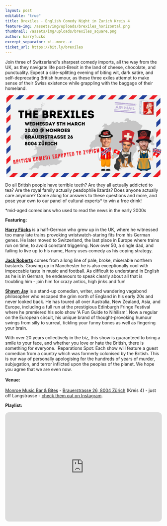 ```yaml
---
layout: post
editable: "true"
title: Brexiles - English Comedy Night in Zurich Kreis 4
feature-img: /assets/img/uploads/brexiles_horizontal.png
thumbnail: /assets/img/uploads/brexiles_square.png
author: harryfucks
excerpt_separator: <!--more-->
ticket_url: https://bit.ly/brexiles
---
```

Join three of Switzerland's sharpest comedy imports, all the way from the UK, as they navigate life post-Brexit in the land of cheese, chocolate, and punctuality. Expect a side-splitting evening of biting wit, dark satire, and self-deprecating British humour, as these three exiles attempt to make sense of their Swiss existence while grappling with the baggage of their homeland.

![Brexiles - English Comedy Night in Zurich Kreis 4](/assets/img/uploads/brexiles_horizontrol_mar_5th.png "Brexiles - English Comedy Night in Zurich Kreis 4")

Do all British people have terrible teeth? Are they all actually addicted to tea? Are the royal family actually peadophile lizards? Does anyone actually care anymore? Come along for answers to these questions and more, and pose your own to our panel of cultural experts* to win a free drink!

\*mid-aged comedians who used to read the news in the early 2000s

**Featuring:**

**[Harry Fücks](https://www.instagram.com/harryf.cks/)** is a half-German who grew up in the UK, where he witnessed too many late trains provoking wristwatch-staring fits from his German genes. He later moved to Switzerland, the last place in Europe where trains run on time, to avoid constant triggering. Now over 50, a single dad, and failing to live up to his name, Harry uses comedy as his coping strategy.

**[Jack Roberts](https://www.instagram.com/jackrobertscomedy/)** comes from a long line of pale, broke, miserable northern bastards. Growing up in Manchester he is also exceptionally cool with impeccable taste in music and football. As difficult to understand in English as he is in German, he endeavours to speak clearly about all that is troubling him - join him for crazy antics, high jinks and fun!

**[Shawn Jay](https://www.instagram.com/shawnjaycomedy/)** is a stand-up comedian, writer, and wandering vagabond philosopher who escaped the grim north of England in his early 20s and never looked back. He has toured all over Australia, New Zealand, Asia, and Europe, including a full run at the prestigious Edinburgh Fringe Festival where he premiered his solo show 'A Fun Guide to Nihilism'. Now a regular on the European circuit, his unique brand of thought-provoking humour swings from silly to surreal, tickling your funny bones as well as fingering your brain.

With over 20 years collectively in the biz, this show is guaranteed to bring a smile to your face, and whether you love or hate the British, there is something for everyone.
​
Reparations Spot: Each show will feature a guest comedian from a country which was formerly colonised by the British. This is our way of personally apologising for the hundreds of years of murder, subjugation, and terror inflicted upon the peoples of the planet. We hope you agree that we are even now.\
\
**Venue:**\
\
[Monroe Music Bar & Bites](https://www.monroe.zuerich/) - [Brauerstrasse 26, 8004 Zürich](https://maps.app.goo.gl/8C7nrhUqhJ4X83ku9) (Kreis 4) - just off Langstrasse - [check them out on Instagram](https://www.instagram.com/monroe.zuerich/).

**Playlist:**

<iframe style="border-radius:12px" src="https://open.spotify.com/embed/playlist/6xSp6YofixrRTmOvgB68YE?utm_source=generator" width="100%" height="352" frameBorder="0" allowfullscreen="" allow="autoplay; clipboard-write; encrypted-media; fullscreen; picture-in-picture" loading="lazy"></iframe>


